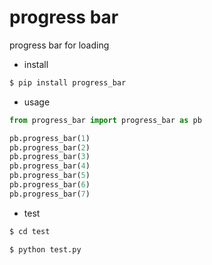 # progress bar

progress bar for loading

- install

```bash
$ pip install progress_bar
```

- usage

```python
from progress_bar import progress_bar as pb

pb.progress_bar(1)
pb.progress_bar(2)
pb.progress_bar(3)
pb.progress_bar(4)
pb.progress_bar(5)
pb.progress_bar(6)
pb.progress_bar(7)
```

- test

```bash
$ cd test

$ python test.py
```
